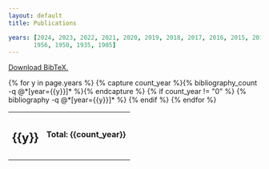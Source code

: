 ```yaml
---
layout: default
title: Publications

years: [2024, 2023, 2022, 2021, 2020, 2019, 2018, 2017, 2016, 2015, 2014, 2013,
       1956, 1950, 1935, 1905]
---
```

<p>
    <a href="{{ site.base }}/bib/papers.bib">Download BibTeX.</a>
</p>

<div class="publications">
    <table class="table">
        <tbody>
            {% for y in page.years %}
                <!-- Show only the years that have papers -->
                {% capture count_year %}{% bibliography_count -q @*[year={{y}}]* %}{% endcapture %}
                {% if count_year != "0" %}
                    <tr>
                        <td>
                            <!-- <span class="date"> -->
                                <h2 class="year">{{y}}</h2>
                            <!-- </span> -->
                        </td>
                        <td>
                            <span class="totalpubs">
                                <b> Total: {{count_year}} </b>
                            </span>
                        </td>
                    </tr>
                    <tr>
                        <td>
                        </td>
                        <!-- Each publication generates a row -->
                        {% bibliography -q @*[year={{y}}]* %}
                    </tr>
                {% endif %}
            {% endfor %}
        </tbody>
    </table>
</div>